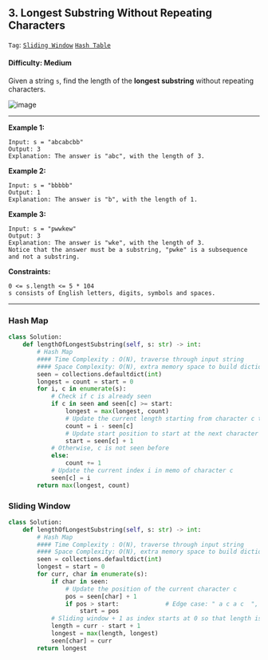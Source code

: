## 3. Longest Substring Without Repeating Characters

```Tag```: [```Sliding Window```](https://github.com/quananhle/Python/tree/a6743ae4e7a2c9d6eae77f9dca6aa43af4f10de5/Software%20Engineering%20Practicing/Concepts/Array%20and%20String/Sliding%20Window) [```Hash Table```](https://github.com/quananhle/Python/tree/main/Software%20Engineering%20Practicing/Concepts/Hash%20Table)

#### Difficulty: Medium

Given a string ```s```, find the length of the __longest substring__ without repeating characters.

![image](https://user-images.githubusercontent.com/35042430/213847703-dd5ed64c-f347-42dd-858b-bead2211c3b6.png)

---

__Example 1:__
```
Input: s = "abcabcbb"
Output: 3
Explanation: The answer is "abc", with the length of 3.
```

__Example 2:__
```
Input: s = "bbbbb"
Output: 1
Explanation: The answer is "b", with the length of 1.
```

__Example 3:__
```
Input: s = "pwwkew"
Output: 3
Explanation: The answer is "wke", with the length of 3.
Notice that the answer must be a substring, "pwke" is a subsequence and not a substring.
```

__Constraints:__
```
0 <= s.length <= 5 * 104
s consists of English letters, digits, symbols and spaces.
```

---

### Hash Map

```Python
class Solution:
    def lengthOfLongestSubstring(self, s: str) -> int:
        # Hash Map
        #### Time Complexity : O(N), traverse through input string
        #### Space Complexity: O(N), extra memory space to build dictionary to keep track of seen characters
        seen = collections.defaultdict(int)
        longest = count = start = 0
        for i, c in enumerate(s):
            # Check if c is already seen
            if c in seen and seen[c] >= start:
                longest = max(longest, count)
                # Update the current length starting from character c to current index i
                count = i - seen[c]
                # Update start position to start at the next character of the current character c
                start = seen[c] + 1
            # Otherwise, c is not seen before
            else:
                count += 1
            # Update the current index i in memo of character c
            seen[c] = i
        return max(longest, count)
```

### Sliding Window

```Python
class Solution:
    def lengthOfLongestSubstring(self, s: str) -> int:
        # Hash Map
        #### Time Complexity : O(N), traverse through input string
        #### Space Complexity: O(N), extra memory space to build dictionary to keep track of seen characters
        seen = collections.defaultdict(int)
        longest = start = 0
        for curr, char in enumerate(s):
            if char in seen:
                # Update the position of the current character c
                pos = seen[char] + 1
                if pos > start:             # Edge case: " a c a c  ", check pos != start to offset leading space
                    start = pos
            # Sliding window + 1 as index starts at 0 so that length is index + 1
            length = curr - start + 1
            longest = max(length, longest)
            seen[char] = curr
        return longest
```
